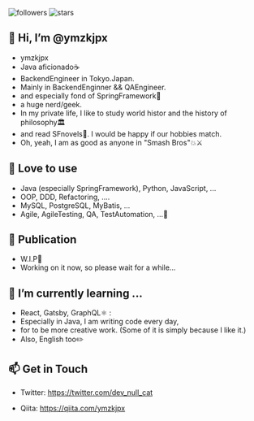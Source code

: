 ![followers](https://img.shields.io/github/followers/ymzkjpx?style=social)
![stars](https://img.shields.io/github/stars/ymzkjpx?style=social)  

## 👋 Hi, I’m @ymzkjpx
- ymzkjpx
- Java aficionado☕ 
- BackendEngineer in Tokyo.Japan.
- Mainly in BackendEnginner && QAEngineer.
- and especially fond of SpringFramework🍃
- a huge nerd/geek.
- In my private life, I like to study world histor and the history of philosophy🏛️ 
- and read SFnovels🚀. I would be happy if our hobbies match.
- Oh, yeah, I am as good as anyone in "Smash Bros"💥⚔️

## 👀 Love to use
- Java (especially SpringFramework), Python, JavaScript, ...
- OOP, DDD, Refactoring, ....
- MySQL, PostgreSQL, MyBatis, ...
- Agile, AgileTesting, QA, TestAutomation, ...🤖

## 📝 Publication
- W.I.P👷
- Working on it now, so please wait for a while...

## 🌱 I’m currently learning ...
- React, Gatsby, GraphQL⚛️ : 
- Especially in Java, I am writing code every day, 
- for to be more creative work. (Some of it is simply because I like it.)
- Also, English too✏️

## 📫 Get in Touch
- Twitter: https://twitter.com/dev_null_cat
<!-- - Blog: https://ymzkjpx.com/ -->
- Qiita: https://qiita.com/ymzkjpx
